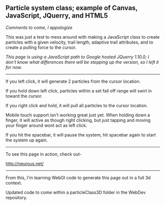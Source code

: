 **Particle system class; example of Canvas, JavaScript, JQuerry, and HTML5**
----------------------

*Comments to come, I appologize*

This was just a test to mess around with making a JavaScript class to create particles with a given velocity, trail length, adaptive trail attributes, and to create a pulling force to the cursor.

*This page is using a JavaScript path to Google hosted JQuerry 1.10.0; I don't know what differences there will be stepping up the version, so I left it for now.*

--------------------

If you left click, it will generate 2 particles from the cursor location.

If you hold down left click, particles within a set fall off range will swirl in toward the cursor.

If you right click and hold, it will pull all particles to the cursor location.

Mobile touch support isn't working great just yet.  When holding down a finger, it will active as though right clicking, but just tapping and moving your finger around wont act as left click.

If you hit the spacebar, it will pause the system;  hit spacebar again to start the system up again.

-------------------------

To see this page in action, check out-

http://neurous.net/

----------------------

From this, I'm learning WebGl code to generate this page out in a full 3d context.

Updated code to come within a particleClass3D folder in the WebDev repository.
